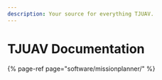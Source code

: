```yaml
---
description: Your source for everything TJUAV.
---
```


# TJUAV Documentation

{% page-ref page="software/missionplanner/" %}

